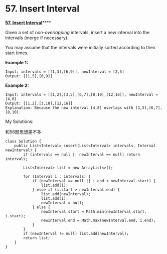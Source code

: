 # 57. Insert Interval

 [**57. Insert Interval**](https://leetcode.com/problems/insert-interval/description/)\*\*\*\*

Given a set of _non-overlapping_ intervals, insert a new interval into the intervals \(merge if necessary\).

You may assume that the intervals were initially sorted according to their start times.

**Example 1:**

```text
Input: intervals = [[1,3],[6,9]], newInterval = [2,5]
Output: [[1,5],[6,9]]
```

**Example 2:**

```text
Input: intervals = [[1,2],[3,5],[6,7],[8,10],[12,16]], newInterval = [4,8]
Output: [[1,2],[3,10],[12,16]]
Explanation: Because the new interval [4,8] overlaps with [3,5],[6,7],[8,10].
```

My Solutions:

和56题思想差不多

```text
class Solution {
    public List<Interval> insert(List<Interval> intervals, Interval newInterval) {
        if (intervals == null || newInterval == null) return intervals;
        
        List<Interval> list = new ArrayList<>();
        
        for (Interval i : intervals) {
            if (newInterval == null || i.end < newInterval.start) {
                list.add(i);
            } else if (i.start > newInterval.end) {
                list.add(newInterval);
                list.add(i);
                newInterval = null;
            } else {
                newInterval.start = Math.min(newInterval.start, i.start);
                newInterval.end = Math.max(newInterval.end, i.end);
            }
        }
        if (newInterval != null) list.add(newInterval);
        return list;
    }
}
```

